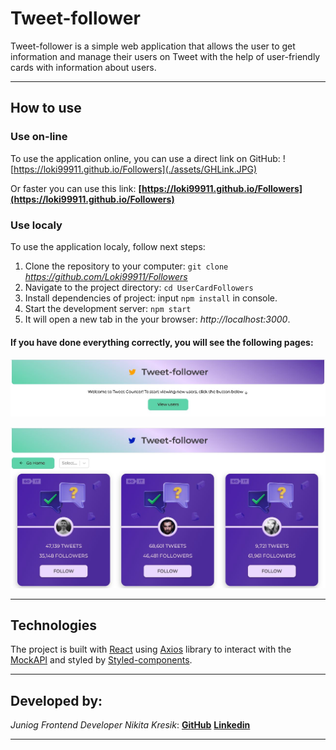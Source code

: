 # Tweet-follower

Tweet-follower is a simple web application that allows the user to get information and manage their users on Tweet with the help of user-friendly cards with information about users.
***

## How to use

### Use on-line

To use the application online, you can use a direct link on GitHub:
![https://loki99911.github.io/Followers](./assets/GHLink.JPG)

 Or faster you can use this link: **[https://loki99911.github.io/Followers](https://loki99911.github.io/Followers)**

### Use localy

To use the application localy, follow next steps:

1. Clone the repository to your computer: `git clone` *https://github.com/Loki99911/Followers*
2. Navigate to the project directory: `cd UserCardFollowers`
3. Install dependencies of project: input `npm install` in console.
4. Start the development server: `npm start`
5. It will open a new tab in the your browser: *http://localhost:3000*.

#### If you have done everything correctly, you will see the following pages:
![Main page](./assets/MainPage.JPG)

![Tweets page](./assets/SecondPage.JPG)
***

## Technologies

The project is built with [React](https://react.dev/) using [Axios](https://axios-http.com/) library to interact with the [MockAPI](https://mockapi.io/) and styled by [Styled-components](https://styled-components.com/).
***

## Developed by:
_Juniog Frontend Developer Nikita Kresik_:
**[GitHub](https://loki99911.github.io)**
**[Linkedin](https://www.linkedin.com/feed/)**
***
